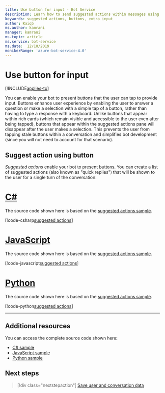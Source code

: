 ```yaml
---
title: Use button for input - Bot Service
description: Learn how to send suggested actions within messages using the Bot Framework SDK for JavaScript.
keywords: suggested actions, buttons, extra input
author: Kaiqb
ms.author: kamrani
manager: kamrani
ms.topic: article
ms.service: bot-service
ms.date:  12/10/2019
monikerRange: 'azure-bot-service-4.0'
---
```


# Use button for input

[!INCLUDE[applies-to](../includes/applies-to.md)]

You can enable your bot to present buttons that the user can tap to provide input. Buttons enhance user experience by enabling the user to answer a question or make a selection with a simple tap of a button, rather than having to type a response with a keyboard. Unlike buttons that appear within rich cards (which remain visible and accessible to the user even after being tapped), buttons that appear within the suggested actions pane will disappear after the user makes a selection. This prevents the user from tapping stale buttons within a conversation and simplifies bot development (since you will not need to account for that scenario).

## Suggest action using button

*Suggested actions* enable your bot to present buttons. You can create a list of suggested actions (also known as "quick replies") that will be shown to the user for a single turn of the conversation:

# [C#](#tab/csharp)

The source code shown here is based on the [suggested actions sample](https://aka.ms/SuggestedActionsCSharp).

[!code-csharp[suggested actions](~/../botbuilder-samples/samples/csharp_dotnetcore/08.suggested-actions/Bots/SuggestedActionsBot.cs?range=81-99)]

# [JavaScript](#tab/javascript)

The source code shown here is based on the [suggested actions sample](https://aka.ms/SuggestActionsJS).

[!code-javascript[suggested actions](~/../botbuilder-samples/samples/javascript_nodejs/08.suggested-actions/bots/suggestedActionsBot.js?range=58-89)]


# [Python](#tab/python)

The source code shown here is based on the [suggested actions sample](https://aka.ms/SuggestActionsPython).

[!code-python[suggested actions](~/../botbuilder-samples/samples/python/08.suggested-actions/bots/suggested_actions_bot.py?range=63-81)]


---

## Additional resources

You can access the complete source code shown here:
- [C# sample](https://aka.ms/SuggestedActionsCSharp)
- [JavaScript sample](https://aka.ms/SuggestActionsJS)
- [Python sample](https://aka.ms/SuggestActionsPython)

## Next steps

> [!div class="nextstepaction"]
> [Save user and conversation data](./bot-builder-howto-v4-state.md)
